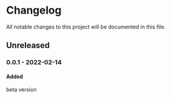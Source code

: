 # Changelog
All notable changes to this project will be documented in this file.

## Unreleased

### 0.0.1 - 2022-02-14

#### Added 

beta version
